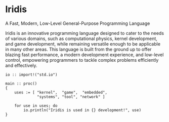 # Iridis
A Fast, Modern, Low-Level General-Purpose Programming Language

Iridis is an innovative programming language designed to cater to the needs of various domains, such as computational physics, kernel development, and game development, while remaining versatile enough to be applicable in many other areas. This language is built from the ground up to offer blazing fast performance, a modern development experience, and low-level control, empowering programmers to tackle complex problems efficiently and effectively.

``` iridis
io :: import!("std.io")

main :: proc()
{
    uses := [ "kernel",  "game",  "embedded", 
              "systems", "tool", "network" ]

    for use in uses; do
        io.println("Iridis is used in {} development!", use)
}
```
